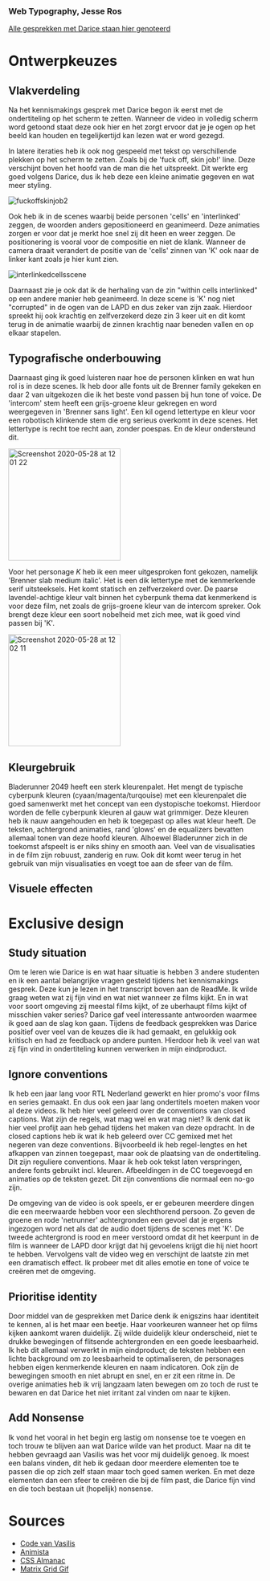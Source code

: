 ### Web Typography, Jesse Ros
[Alle gesprekken met Darice staan hier genoteerd](https://docs.google.com/document/d/1-F7joxiKgjRJFMIHJM7xXkuiHlDqgFeEEK6WWKMJgpA/edit?usp=sharing)

# Ontwerpkeuzes
## Vlakverdeling

Na het kennismakings gesprek met Darice begon ik eerst met de ondertiteling op het scherm te zetten. Wanneer de video in volledig scherm word getoond staat deze ook hier en het zorgt ervoor dat je je ogen op het beeld kan houden en tegelijkertijd kan lezen wat er word gezegd. 

In latere iteraties heb ik ook nog gespeeld met tekst op verschillende plekken op het scherm te zetten. Zoals bij de 'fuck off, skin job!' line. Deze verschijnt boven het hoofd van de man die het uitspreekt. Dit werkte erg goed volgens Darice, dus ik heb deze een kleine animatie gegeven en wat meer styling.  

![fuckoffskinjob2](https://user-images.githubusercontent.com/37974966/83144973-5d89d580-a0f4-11ea-8128-2c3a41a6aeeb.gif)

Ook heb ik in de scenes waarbij beide personen 'cells' en 'interlinked' zeggen, de woorden anders gepositioneerd en geanimeerd. Deze animaties zorgen er voor dat je merkt hoe snel zij dit heen en weer zeggen. De positionering is vooral voor de compositie en niet de klank. Wanneer de camera draait verandert de positie van de 'cells' zinnen van 'K' ook naar de linker kant zoals je hier kunt zien.

![interlinkedcellsscene](https://user-images.githubusercontent.com/37974966/83144494-b4db7600-a0f3-11ea-909c-098a0ee7ad29.gif)

Daarnaast zie je ook dat ik de herhaling van de zin "within cells interlinked" op een andere manier heb geanimeerd. In deze scene is 'K' nog niet "corrupted" in de ogen van de LAPD en dus zeker van zijn zaak. Hierdoor spreekt hij ook krachtig en zelfverzekerd deze zin 3 keer uit en dit komt terug in de animatie waarbij de zinnen krachtig naar beneden vallen en op elkaar stapelen.

## Typografische onderbouwing
Daarnaast ging ik goed luisteren naar hoe de personen klinken en wat hun rol is in deze scenes. Ik heb door alle fonts uit de Brenner family gekeken en daar 2 van uitgekozen die ik het beste vond passen bij hun tone of voice. De 'intercom' stem heeft een grijs-groene kleur gekregen en word weergegeven in 'Brenner sans light'. Een kil ogend lettertype en kleur voor een robotisch klinkende stem die erg serieus overkomt in deze scenes. Het lettertype is recht toe recht aan, zonder poespas. En de kleur ondersteund dit.

<img width="223" alt="Screenshot 2020-05-28 at 12 01 22" src="https://user-images.githubusercontent.com/37974966/83128420-b1d48b80-a0db-11ea-909b-d170e22fb676.png">

Voor het personage *K* heb ik een meer uitgesproken font gekozen, namelijk 'Brenner slab medium italic'. Het is een dik lettertype met de kenmerkende serif uitsteeksels. Het komt statisch en zelfverzekerd over. De paarse lavendel-achtige kleur valt binnen het cyberpunk thema dat kenmerkend is voor deze film, net zoals de grijs-groene kleur van de intercom spreker. Ook brengt deze kleur een soort nobelheid met zich mee, wat ik goed vind passen bij 'K'. 

<img width="223" alt="Screenshot 2020-05-28 at 12 02 11" src="https://user-images.githubusercontent.com/37974966/83128036-2824be00-a0db-11ea-9d4d-fe340bfda5a6.png">

## Kleurgebruik
Bladerunner 2049 heeft een sterk kleurenpalet. Het mengt de typische cyberpunk kleuren (cyaan/magenta/turqouise) met een kleurenpalet die goed samenwerkt met het concept van een dystopische toekomst. Hierdoor worden de felle cyberpunk kleuren al gauw wat grimmiger. Deze kleuren heb ik nauw aangehouden en heb ik toegepast op alles wat kleur heeft. De teksten, achtergrond animaties, rand 'glows' en de equalizers bevatten allemaal tonen van deze hoofd kleuren. Alhoewel Bladerunner zich in de toekomst afspeelt is er niks shiny en smooth aan. Veel van de visualisaties in de film zijn robuust, zanderig en ruw. Ook dit komt weer terug in het gebruik van mijn visualisaties en voegt toe aan de sfeer van de film.

## Visuele effecten


# Exclusive design
## Study situation
Om te leren wie Darice is en wat haar situatie is hebben 3 andere studenten en ik een aantal belangrijke vragen gesteld tijdens het kennismakings gesprek. Deze kun je lezen in het transcript boven aan de ReadMe. Ik wilde graag weten wat zij fijn vind en wat niet wanneer ze films kijkt. En in wat voor soort omgeving zij meestal films kijkt, of ze uberhaupt films kijkt of misschien vaker series? Darice gaf veel interessante antwoorden waarmee ik goed aan de slag kon gaan. Tijdens de feedback gesprekken was Darice positief over veel van de keuzes die ik had gemaakt, en gelukkig ook kritisch en had ze feedback op andere punten. Hierdoor heb ik veel van wat zij fijn vind in ondertiteling kunnen verwerken in mijn eindproduct.

## Ignore conventions
Ik heb een jaar lang voor RTL Nederland gewerkt en hier promo's voor films en series gemaakt. En dus ook een jaar lang ondertitels moeten maken voor al deze videos. Ik heb hier veel geleerd over de conventions van closed captions. Wat zijn de regels, wat mag wel en wat mag niet? Ik denk dat ik hier veel profijt aan heb gehad tijdens het maken van deze opdracht. In de closed captions heb ik wat ik heb geleerd over CC gemixed met het negeren van deze conventions. Bijvoorbeeld ik heb regel-lengtes en het afkappen van zinnen toegepast, maar ook de plaatsing van de ondertiteling. Dit zijn reguliere conventions. Maar ik heb ook tekst laten verspringen, andere fonts gebruikt incl. kleuren. Afbeeldingen in de CC toegevoegd en animaties op de teksten gezet. Dit zijn conventions die normaal een no-go zijn.

De omgeving van de video is ook speels, er er gebeuren meerdere dingen die een meerwaarde hebben voor een slechthorend persoon. Zo geven de groene en rode 'netrunner' achtergronden een gevoel dat je ergens ingezogen word net als dat de audio doet tijdens de scenes met 'K'. De tweede achtergrond is rood en meer verstoord omdat dit het keerpunt in de film is wanneer de LAPD door krijgt dat hij gevoelens krijgt die hij niet hoort te hebben. Vervolgens valt de video weg en verschijnt de laatste zin met een dramatisch effect. Ik probeer met dit alles emotie en tone of voice te creëren met de omgeving.

## Prioritise identity
Door middel van de gesprekken met Darice denk ik enigszins haar identiteit te kennen, al is het maar een beetje. Haar voorkeuren wanneer het op films kijken aankomt waren duidelijk. Zij wilde duidelijk kleur onderscheid, niet te drukke bewegingen of flitsende achtergronden en een goede leesbaarheid. Ik heb dit allemaal verwerkt in mijn eindproduct; de teksten hebben een lichte background om zo leesbaarheid te optimaliseren, de personages hebben eigen kenmerkende kleuren en naam indicatoren. Ook zijn de bewegingen smooth en niet abrupt en snel, en er zit een ritme in. De overige animaties heb ik vrij langzaam laten bewegen om zo toch de rust te bewaren en dat Darice het niet irritant zal vinden om naar te kijken.

## Add Nonsense
Ik vond het vooral in het begin erg lastig om nonsense toe te voegen en toch trouw te blijven aan wat Darice wilde van het product. Maar na dit te hebben gevraagd aan Vasilis was het voor mij duidelijk genoeg. Ik moest een balans vinden, dit heb ik gedaan door meerdere elementen toe te passen die op zich zelf staan maar toch goed samen werken. En met deze elementen dan een sfeer te creëren die bij de film past, die Darice fijn vind en die toch bestaan uit (hopelijk) nonsense.


# Sources
* [Code van Vasilis](https://github.com/cmda-minor-vid/web-typography-19-20)
* [Animista](https://animista.net)
* [CSS Almanac](https://css-tricks.com/almanac/)
* [Matrix Grid Gif](https://66.media.tumblr.com/660e1bf2356436a781610bbda1a069bf/tumblr_of4a0oMfkv1vfoqtxo1_1280.gifv)
